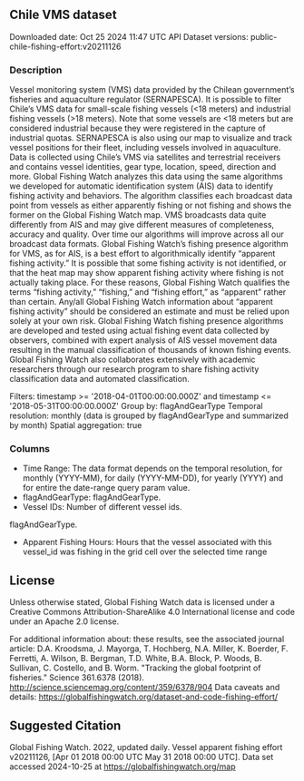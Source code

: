 
## Chile VMS dataset
Downloaded date: Oct 25 2024 11:47 UTC
API Dataset versions: public-chile-fishing-effort:v20211126

### Description
Vessel monitoring system (VMS) data provided by the Chilean government’s fisheries and aquaculture regulator (SERNAPESCA). It is possible to filter Chile’s VMS data for small-scale fishing vessels (<18 meters) and industrial fishing vessels (>18 meters). Note that some vessels are <18 meters but are considered industrial because they were registered in the capture of industrial quotas. SERNAPESCA is also using our map to visualize and track vessel positions for their fleet, including vessels involved in aquaculture. Data is collected using Chile’s VMS via satellites and terrestrial receivers and contains vessel identities, gear type, location, speed, direction and more. Global Fishing Watch analyzes this data using the same algorithms we developed for automatic identification system (AIS) data to identify fishing activity and behaviors. The algorithm classifies each broadcast data point from vessels as either apparently fishing or not fishing and shows the former on the Global Fishing Watch map. VMS broadcasts data quite differently from AIS and may give different measures of completeness, accuracy and quality. Over time our algorithms will improve across all our broadcast data formats. Global Fishing Watch’s fishing presence algorithm for VMS, as for AIS, is a best effort to algorithmically identify “apparent fishing activity.” It is possible that some fishing activity is not identified, or that the heat map may show apparent fishing activity where fishing is not actually taking place. For these reasons, Global Fishing Watch qualifies the terms “fishing activity,” “fishing,” and “fishing effort,” as “apparent” rather than certain. Any/all Global Fishing Watch information about “apparent fishing activity” should be considered an estimate and must be relied upon solely at your own risk. Global Fishing Watch fishing presence algorithms are developed and tested using actual fishing event data collected by observers, combined with expert analysis of AIS vessel movement data resulting in the manual classification of thousands of known fishing events. Global Fishing Watch also collaborates extensively with academic researchers through our research program to share fishing activity classification data and automated classification.

Filters:  timestamp >= '2018-04-01T00:00:00.000Z' and timestamp <= '2018-05-31T00:00:00.000Z'
Group by: flagAndGearType
Temporal resolution: monthly (data is grouped by flagAndGearType and summarized by month)
Spatial aggregation: true


### Columns

* Time Range: The data format depends on the temporal resolution, for monthly (YYYY-MM), for daily (YYYY-MM-DD), for yearly (YYYY) and for entire the date-range query param value.
* flagAndGearType: flagAndGearType.
* Vessel IDs: Number of different vessel ids.

flagAndGearType.
* Apparent Fishing Hours: Hours that the vessel associated with this vessel_id was fishing in the grid cell over the selected time range


## License
Unless otherwise stated, Global Fishing Watch data is licensed under a Creative Commons Attribution-ShareAlike 4.0 International license and code under an Apache 2.0 license.

For additional information about:
these results, see the associated journal article: D.A. Kroodsma, J. Mayorga, T. Hochberg, N.A. Miller, K. Boerder, F. Ferretti, A. Wilson, B. Bergman, T.D. White, B.A. Block, P. Woods, B. Sullivan, C. Costello, and B. Worm. "Tracking the global footprint of fisheries." Science 361.6378 (2018). http://science.sciencemag.org/content/359/6378/904 
Data caveats and details: https://globalfishingwatch.org/dataset-and-code-fishing-effort/ 
	
## Suggested Citation

Global Fishing Watch. 2022, updated daily. Vessel apparent fishing effort v20211126, [Apr 01 2018 00:00 UTC May 31 2018 00:00 UTC]. Data set accessed 2024-10-25 at https://globalfishingwatch.org/map

